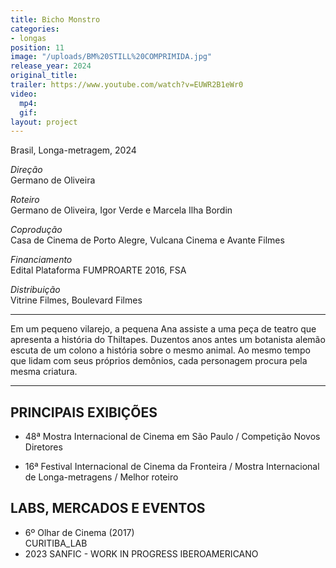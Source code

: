 ```yaml
---
title: Bicho Monstro
categories:
- longas
position: 11
image: "/uploads/BM%20STILL%20COMPRIMIDA.jpg"
release_year: 2024
original_title: 
trailer: https://www.youtube.com/watch?v=EUWR2B1eWr0
video:
  mp4: 
  gif: 
layout: project
---
```


Brasil, Longa-metragem, 2024

*Direção*\
Germano de Oliveira

*Roteiro*\
Germano de Oliveira, Igor Verde e Marcela Ilha Bordin

*Coprodução*\
Casa de Cinema de Porto Alegre, Vulcana Cinema e Avante Filmes

*Financiamento*\
Edital Plataforma FUMPROARTE 2016, FSA

*Distribuição*\
Vitrine Filmes, Boulevard Filmes

---

Em um pequeno vilarejo, a pequena Ana assiste a uma peça de teatro que apresenta a história do Thiltapes. Duzentos anos antes um botanista alemão escuta de um colono a história sobre o mesmo animal. Ao mesmo tempo que lidam com seus próprios demônios, cada personagem procura pela mesma criatura.

---

## PRINCIPAIS EXIBIÇÕES

* 48ª Mostra Internacional de Cinema em São Paulo / Competição Novos Diretores

* 16ª Festival Internacional de Cinema da Fronteira / Mostra Internacional de Longa-metragens / Melhor roteiro


## LABS, MERCADOS E EVENTOS

* 6º Olhar de Cinema (2017)\
  CURITIBA_LAB
* 2023 SANFIC - WORK IN PROGRESS IBEROAMERICANO